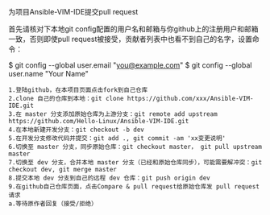 为项目Ansible-VIM-IDE提交pull request

首先请核对下本地git config配置的用户名和邮箱与你github上的注册用户和邮箱一致，否则即使pull request被接受，贡献者列表中也看不到自己的名字，设置命令：

$ git config --global user.email "you@example.com"
$ git config --global user.name "Your Name"

    1.登陆github，在本项目页面点击fork到自己仓库
    2.clone 自己的仓库到本地：git clone https://github.com/xxx/Ansible-VIM-IDE.git
    3.在 master 分支添加原始仓库为上游分支：git remote add upstream https://github.com/Hello-Linux/Ansible-VIM-IDE.git
    4.在本地新建开发分支：git checkout -b dev
    5.在开发分支修改代码并提交：git add ., git commit -am 'xx变更说明'
    6.切换至 master 分支，同步原始仓库：git checkout master， git pull upstream master
    7.切换至 dev 分支，合并本地 master 分支（已经和原始仓库同步），可能需要解冲突：git checkout dev, git merge master
    8.提交本地 dev 分支到自己的远程 dev 仓库：git push origin dev
    9.在github自己仓库页面，点击Compare & pull request给原始仓库发 pull request 请求
    a.等待原作者回复（接受/拒绝）

